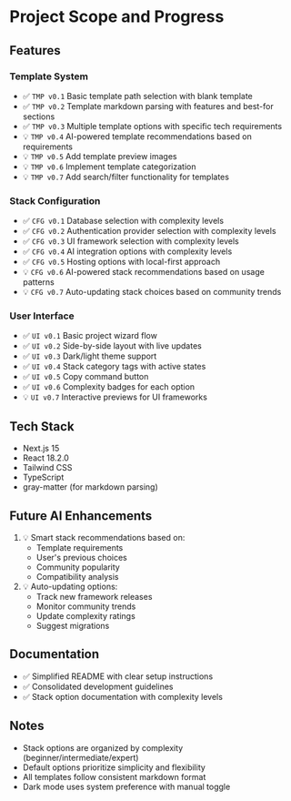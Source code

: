 # Project Scope and Progress

## Features

### Template System
- ✅ `TMP v0.1` Basic template path selection with blank template
- ✅ `TMP v0.2` Template markdown parsing with features and best-for sections
- ✅ `TMP v0.3` Multiple template options with specific tech requirements
- 💡 `TMP v0.4` AI-powered template recommendations based on requirements
- 💡 `TMP v0.5` Add template preview images
- 💡 `TMP v0.6` Implement template categorization
- 💡 `TMP v0.7` Add search/filter functionality for templates

### Stack Configuration
- ✅ `CFG v0.1` Database selection with complexity levels
- ✅ `CFG v0.2` Authentication provider selection with complexity levels
- ✅ `CFG v0.3` UI framework selection with complexity levels
- ✅ `CFG v0.4` AI integration options with complexity levels
- ✅ `CFG v0.5` Hosting options with local-first approach
- 💡 `CFG v0.6` AI-powered stack recommendations based on usage patterns
- 💡 `CFG v0.7` Auto-updating stack choices based on community trends

### User Interface
- ✅ `UI v0.1` Basic project wizard flow
- ✅ `UI v0.2` Side-by-side layout with live updates
- ✅ `UI v0.3` Dark/light theme support
- ✅ `UI v0.4` Stack category tags with active states
- ✅ `UI v0.5` Copy command button
- ✅ `UI v0.6` Complexity badges for each option
- 💡 `UI v0.7` Interactive previews for UI frameworks

## Tech Stack
- Next.js 15
- React 18.2.0
- Tailwind CSS
- TypeScript
- gray-matter (for markdown parsing)

## Future AI Enhancements
1. 💡 Smart stack recommendations based on:
   - Template requirements
   - User's previous choices
   - Community popularity
   - Compatibility analysis
2. 💡 Auto-updating options:
   - Track new framework releases
   - Monitor community trends
   - Update complexity ratings
   - Suggest migrations

## Documentation
- ✅ Simplified README with clear setup instructions
- ✅ Consolidated development guidelines
- ✅ Stack option documentation with complexity levels

## Notes
- Stack options are organized by complexity (beginner/intermediate/expert)
- Default options prioritize simplicity and flexibility
- All templates follow consistent markdown format
- Dark mode uses system preference with manual toggle
